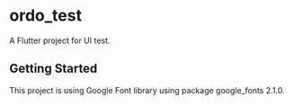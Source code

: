 # ordo_test

A Flutter project for UI test.

## Getting Started

This project is using Google Font library using package google_fonts 2.1.0.

